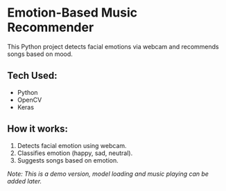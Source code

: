 # Emotion-Based Music Recommender

This Python project detects facial emotions via webcam and recommends songs based on mood.

## Tech Used:
- Python
- OpenCV
- Keras

## How it works:
1. Detects facial emotion using webcam.
2. Classifies emotion (happy, sad, neutral).
3. Suggests songs based on emotion.

*Note: This is a demo version, model loading and music playing can be added later.*
